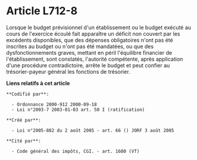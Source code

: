 # Article L712-8

Lorsque le budget prévisionnel d'un établissement ou le budget exécuté au cours de l'exercice écoulé fait apparaître un
déficit non couvert par les excédents disponibles, que des dépenses obligatoires n'ont pas été inscrites au budget ou n'ont
pas été mandatées, ou que des dysfonctionnements graves, mettant en péril l'équilibre financier de l'établissement, sont
constatés, l'autorité compétente, après application d'une procédure contradictoire, arrête le budget et peut confier au
trésorier-payeur général les fonctions de trésorier.

**Liens relatifs à cet article**

	**Codifié par**:

	  - Ordonnance 2000-912 2000-09-18
	  - Loi n°2003-7 2003-01-03 art. 50 I (ratification)

	**Créé par**:

	  - Loi n°2005-882 du 2 août 2005 - art. 66 () JORF 3 août 2005

	**Cité par**:

	  - Code général des impôts, CGI. - art. 1600 (VT)

